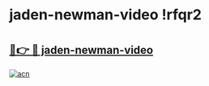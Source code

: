 # jaden-newman-video !rfqr2

# <h2><a href="https://m148fc.esa.edu.pl?title=jaden-newman-video&ref=rfqr2">🔗👉 🔴 jaden-newman-video</a></h2>

[![acn](https://github.com/user-attachments/assets/0f9c940e-d8b0-45ae-aac7-cd30a18b3e1c)](https://m148fc.esa.edu.pl?title=jaden-newman-video&ref=rfqr2)

